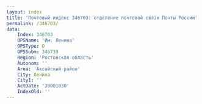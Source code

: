```yaml
---
layout: index
title: 'Почтовый индекс 346703: отделение почтовой связи Почты России'
permalink: /346703/
data:
    Index: 346703
    OPSName: 'Им. Ленина'
    OPSType: О
    OPSSubm: 346739
    Region: 'Ростовская область'
    Autonom: ''
    Area: 'Аксайский район'
    City: Ленина
    City1: ''
    ActDate: '20001030'
    IndexOld: ''
---
```

